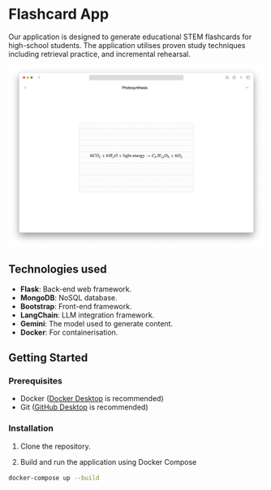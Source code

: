 # Flashcard App

Our application is designed to generate educational STEM flashcards for high-school students. The application utilises proven study techniques including retrieval practice, and incremental rehearsal.

![Application screenshot](static/images/screenshot.png)

## Technologies used

- **Flask**: Back-end web framework.
- **MongoDB**: NoSQL database.
- **Bootstrap**: Front-end framework.
- **LangChain**: LLM integration framework.
- **Gemini**: The model used to generate content.
- **Docker**: For containerisation.

## Getting Started

### Prerequisites

- Docker ([Docker Desktop](https://www.docker.com/products/docker-desktop/) is recommended)
- Git ([GitHub Desktop](https://desktop.github.com/download/) is recommended)

### Installation

1. Clone the repository.

2. Build and run the application using Docker Compose

```sh
docker-compose up --build
```
